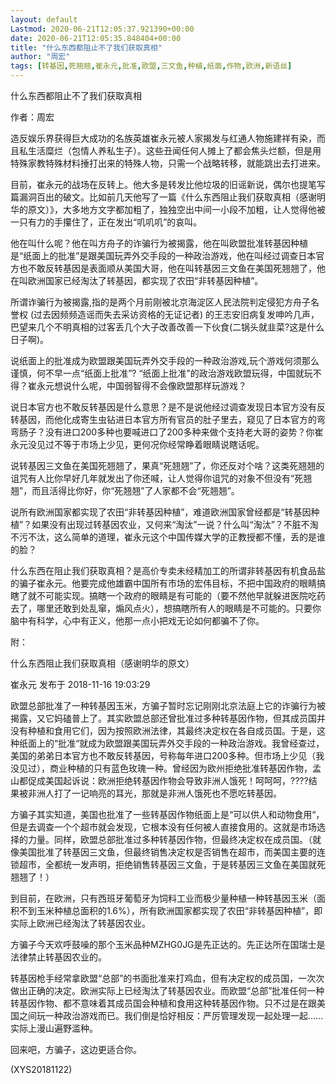 ```yaml
---
layout: default
Lastmod: 2020-06-21T12:05:37.921390+00:00
date: 2020-06-21T12:05:35.848404+00:00
title: "什么东西都阻止不了我们获取真相"
author: "周宏"
tags: [转基因,死翘翘,崔永元,批准,欧盟,三文鱼,种植,纸面,作物,欧洲,新语丝]
---
```


什么东西都阻止不了我们获取真相

作者：周宏

造反娱乐界获得巨大成功的名族英雄崔永元被人家揭发与红通人物施建祥有染，而且私生活糜烂（包情人养私生子）。这些丑闻任何人摊上了都会焦头烂额，但是用特殊家教特殊材料捶打出来的特殊人物，只需一个战略转移，就能跳出去打进来。

目前，崔永元的战场在反转上。他大多是转发比他垃圾的旧谣新说，偶尔也提笔写篇漏洞百出的破文。比如前几天他写了一篇《什么东西阻止我们获取真相（感谢明华的原文）》，大多地方文字都加粗了，独独空出中间一小段不加粗，让人觉得他被一只有力的手攥住了，正在发出“叽叽叽”的哀叫。

他在叫什么呢？他在叫方舟子的诈骗行为被揭露，他在叫欧盟批准转基因种植是“纸面上的批准”是跟美国玩弄外交手段的一种政治游戏，他在叫经过调查日本官方也不敢反转基因是表面顺从美国大哥，他在叫转基因三文鱼在美国死翘翘了，他在叫欧洲国家已经淘汰了转基因，都实现了农田“非转基因种植”。

所谓诈骗行为被揭露,指的是两个月前刚被北京海淀区人民法院判定侵犯方舟子名誉权 (过去因频频造谣而失去采访资格的无证记者) 的王志安旧病复发呻吟几声，巴望来几个不明真相的过客丢几个大子改善改善一下伙食(二锅头就韭菜?这是什么日子啊)。

说纸面上的批准成为欧盟跟美国玩弄外交手段的一种政治游戏,玩个游戏何须那么谨慎，何不早一点“纸面上批准”? “纸面上批准”的政治游戏欧盟玩得，中国就玩不得？崔永元想说什么呢，中国弱智得不会像欧盟那样玩游戏？

说日本官方也不敢反转基因是什么意思？是不是说他经过调查发现日本官方没有反转基因，而他化成寄生虫钻进日本官方所有官员的肚子里去，窥见了日本官方的弯弯肠子？没有进口200多种也要喊进口了200多种来做个支持老大哥的姿势？你崔永元没见过不等于市场上少见，更何况你经常睁着眼睛说瞎话呢。

说转基因三文鱼在美国死翘翘了，果真“死翘翘”了，你还反对个啥？这类死翘翘的诅咒有人比你早好几年就发出了你还喊，让人觉得你诅咒的对象不但没有“死翘翘”，而且活得比你好，你“死翘翘”了人家都不会“死翘翘”。

说所有欧洲国家都实现了农田“非转基因种植”，难道欧洲国家曾经都是“转基因种植”？如果没有出现过转基因农业，又何来“淘汰”一说？什么叫“淘汰”？不脏不淘不污不汰，这么简单的道理，崔永元这个中国传媒大学的正教授都不懂，丢的是谁的脸？

什么东西在阻止我们获取真相？是高价专卖未经精加工的所谓非转基因有机食品盐的骗子崔永元。他要完成他雄霸中国所有市场的宏伟目标，不把中国政府的眼睛搞瞎了就不可能实现。搞瞎一个政府的眼睛是有可能的（要不然他早就躲进医院吃药去了，哪里还敢到处乱窜，煽风点火），想搞瞎所有人的眼睛是不可能的。只要你脑中有科学，心中有正义，他那一点小把戏无论如何都骗不了你。

附：

什么东西阻止我们获取真相（感谢明华的原文）

崔永元  发布于 2018-11-16 19:03:29

欧盟总部批准了一种转基因玉米，方骗子暂时忘记刚刚北京法庭上它的诈骗行为被揭露，又它妈磕普上了。其实欧盟总部还曾批准过多种转基因作物，但其成员国并没有种植和食用它们，因为按照欧洲法律，其最终决定权在各自成员国。于是，这种纸面上的“批准“就成为欧盟跟美国玩弄外交手段的一种政治游戏。我曾经查过，美国的弟弟日本官方也不敢反转基因，号称每年进口200多种。但市场上少见（我没见过），商业种植的只有蓝色玫瑰一种。曾经因为欧州拒绝批准转基因作物，孟山都促成美国起诉说：欧洲拒绝转基因作物会导致非洲人饿死！呵呵呵，????结果被非洲人打了一记响亮的耳光，那就是非洲人饿死也不愿吃转基因。

方骗子其实知道，美国也批准了一些转基因作物纸面上是“可以供人和动物食用“，但是去调查一个个超市就会发现，它根本没有任何被人直接食用的。这就是市场选择的力量。同样，欧盟总部批准过多种转基因作物，但最终决定权在成员国。（就像美国批准了转基因三文鱼，但最终销售决定权是否销售在超市，而美国主要的连锁超市，全都统一发声明，拒绝销售转基因三文鱼，于是转基因三文鱼在美国就死翘翘了！）

到目前，在欧洲，只有西班牙葡萄牙为饲料工业而极少量种植一种转基因玉米（面积不到玉米种植总面积的1.6%），所有欧洲国家都实现了农田“非转基因种植”，即实际上欧洲已经淘汰了转基因农业。

方骗子今天欢呼鼓噪的那个玉米品种MZHG0JG是先正达的。先正达所在国瑞士是法律禁止转基因农业的。

转基因枪手经常拿欧盟“总部”的书面批准来打鸡血，但有决定权的成员国，一次次做出正确的决定。欧洲实际上已经淘汰了转基因农业。而欧盟“总部”批准任何一种转基因作物、都不意味着其成员国会种植和食用这种转基因作物。只不过是在跟美国之间玩一种政治游戏而已。我们倒是恰好相反：严厉管理发现一起处理一起……实际上漫山遍野滥种。

回来吧，方骗子，这边更适合你。

(XYS20181122)

